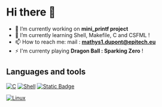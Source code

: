# Hi there 👋

- 🔭 I’m currently working on **mini_printf project**
- 🌱 I’m currently learning Shell, Makefile, C and CSFML !
- 📫 How to reach me: mail : **mathys1.dupont@epitech.eu**
- ⚡ I'm currenty playing **Dragon Ball : Sparking Zero** !

## Languages and tools

[![C](https://img.shields.io/badge/-white?logo=c&logoSize=25&color=grey)](https://devdocs.io/c/)
[![Shell](https://img.shields.io/badge/Shell-white?logo=gnometerminal&logoColor=black&logoSize=25&color=grey)](https://doc.ubuntu-fr.org/tutoriel/script_shell)
[![Static Badge](https://img.shields.io/badge/CSFML-white?logo=sfml&logoSize=25&color=grey)](https://www.sfml-dev.org/download/csfml/)

[![Linux](https://img.shields.io/badge/Linux-white?logo=ubuntu&logoColor=orange&logoSize=25&color=grey)](https://ubuntu.com/)
